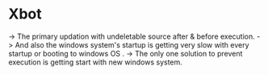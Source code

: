 # Xbot

 -> The primary updation with undeletable source after & before execution.                                                              -> And also the windows system's startup is getting very slow with every startup  or booting to windows OS .                              -> The only one solution to prevent execution is getting start with new windows system.
        

